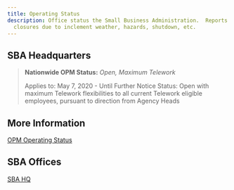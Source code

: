 ```yaml
---
title: Operating Status
description: Office status the Small Business Administration.  Reports office
  closures due to inclement weather, hazards, shutdown, etc.
---
```

## SBA Headquarters

> **Nationwide OPM Status:**  *Open, Maximum Telework*
>
> Applies to: May 7, 2020 - Until Further Notice Status: Open with maximum Telework flexibilities to all current Telework eligible employees, pursuant to direction from Agency Heads

## More Information

[OPM Operating Status](https://www.opm.gov/policy-data-oversight/snow-dismissal-procedures/current-status/)

## SBA Offices
[SBA HQ](/pages/sbahq/)